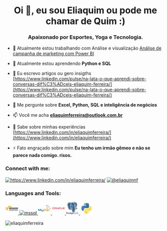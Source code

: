 <h1 align="center">Oi 👋, eu sou Eliaquim ou pode me chamar de Quim :)</h1>
<h3 align="center">Apaixonado por Esportes, Yoga e Tecnologia.</h3>

- 🔭 Atualmente estou trabalhando com Análise e visualização [Análise de campanha de marketing com Power BI](https://app.powerbi.com/view?r=eyJrIjoiZjVlZTA1NDAtMWVlZC00NmI4LTkzY2EtN2NmNWZhNWNkYWIyIiwidCI6ImI2ZjlhNGQ5LTQ2MDQtNDgxYi05OGJkLWI5YTFhMDViNjBjOSJ9)

- 🌱 Atualmente estou aprendendo **Python e SQL**

- 📝 Eu escrevo artigos ou gero insigths [https://www.linkedin.com/pulse/na-lata-o-que-aprendi-sobre-conversas-dif%C3%ADceis-eliaquim-ferreira/](https://www.linkedin.com/pulse/na-lata-o-que-aprendi-sobre-conversas-dif%C3%ADceis-eliaquim-ferreira/)

- 💬 Me pergunte sobre **Excel, Python, SQL e inteligência de negócios**

- 📫 Você me acha **eliaquimferreira@outlook.com.br**

- 📄 Sabe sobre minhas experiências [https://www.linkedin.com/in/eliaquimferreira/](https://www.linkedin.com/in/eliaquimferreira/)

- ⚡ Fato engraçado sobre mim **Eu tenho um irmão gêmeo e não se parece nada comigo. risos.**

<h3 align="left">Connect with me:</h3>
<p align="left">
<a href="https://linkedin.com/in/https://www.linkedin.com/in/eliaquimferreira/" target="blank"><img align="center" src="https://raw.githubusercontent.com/rahuldkjain/github-profile-readme-generator/master/src/images/icons/Social/linked-in-alt.svg" alt="https://www.linkedin.com/in/eliaquimferreira/" height="30" width="40" /></a>
<a href="https://instagram.com/@eliaquimnf" target="blank"><img align="center" src="https://raw.githubusercontent.com/rahuldkjain/github-profile-readme-generator/master/src/images/icons/Social/instagram.svg" alt="@eliaquimnf" height="30" width="40" /></a>
</p>

<h3 align="left">Languages and Tools:</h3>
<p align="left"> <a href="https://aws.amazon.com" target="_blank" rel="noreferrer"> <img src="https://raw.githubusercontent.com/devicons/devicon/master/icons/amazonwebservices/amazonwebservices-original-wordmark.svg" alt="aws" width="40" height="40"/> </a> <a href="https://www.microsoft.com/en-us/sql-server" target="_blank" rel="noreferrer"> <img src="https://www.svgrepo.com/show/303229/microsoft-sql-server-logo.svg" alt="mssql" width="40" height="40"/> </a> <a href="https://www.mysql.com/" target="_blank" rel="noreferrer"> <img src="https://raw.githubusercontent.com/devicons/devicon/master/icons/mysql/mysql-original-wordmark.svg" alt="mysql" width="40" height="40"/> </a> <a href="https://www.oracle.com/" target="_blank" rel="noreferrer"> <img src="https://raw.githubusercontent.com/devicons/devicon/master/icons/oracle/oracle-original.svg" alt="oracle" width="40" height="40"/> </a> <a href="https://www.postgresql.org" target="_blank" rel="noreferrer"> <img src="https://raw.githubusercontent.com/devicons/devicon/master/icons/postgresql/postgresql-original-wordmark.svg" alt="postgresql" width="40" height="40"/> </a> <a href="https://www.python.org" target="_blank" rel="noreferrer"> <img src="https://raw.githubusercontent.com/devicons/devicon/master/icons/python/python-original.svg" alt="python" width="40" height="40"/> </a> </p>

<p><img align="center" src="https://github-readme-stats.vercel.app/api/top-langs?username=eliaquimferreira&show_icons=true&locale=en&layout=compact" alt="eliaquimferreira" /></p>

<!---

<!---
Eliaquimferreira/Eliaquimferreira is a ✨ special ✨ repository because its `README.md` (this file) appears on your GitHub profile.
You can click the Preview link to take a look at your changes.
--->
